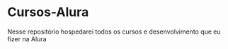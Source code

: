 # Cursos-Alura
Nesse repositório hospedarei todos os cursos e desenvolvimento que eu fizer na Alura

